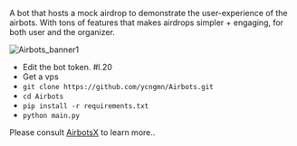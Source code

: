 A bot that hosts a mock airdrop to demonstrate the user-experience of the airbots. With tons of features that makes airdrops simpler + engaging, for both user and the organizer.

![Airbots_banner1](https://i.ibb.co/s3v168n/IMG-20240331-183327-814.jpg)

* Edit the bot token. #l.20
* Get a vps
* `git clone https://github.com/ycngmn/Airbots.git`
* `cd Airbots`
* `pip install -r requirements.txt`
* `python main.py`

Please consult [AirbotsX](https://t.me/AirbotsX) to learn more..
